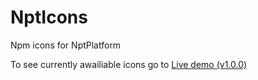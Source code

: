 # NptIcons
Npm icons for NptPlatform

To see currently awailiable icons go to [Live demo (v1.0.0)](https://eib71.csb.app/)